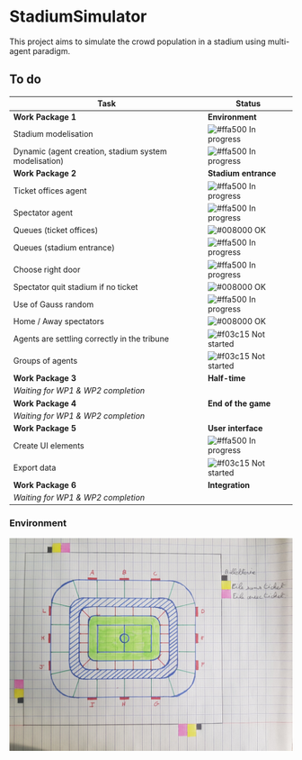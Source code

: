 # StadiumSimulator

This project aims to simulate the crowd population in a stadium using multi-agent paradigm.

## To do


| Task  | Status |
| ------------- | ------------- |
| **Work Package 1** | **Environment** |
| Stadium modelisation | ![#ffa500](https://placehold.it/15/ffa500/000000?text=+) In progress |
| Dynamic (agent creation, stadium system modelisation) | ![#ffa500](https://placehold.it/15/ffa500/000000?text=+) In progress  |
| **Work Package 2** | **Stadium entrance**  |
| Ticket offices agent | ![#ffa500](https://placehold.it/15/ffa500/000000?text=+) In progress  |
| Spectator agent | ![#ffa500](https://placehold.it/15/ffa500/000000?text=+) In progress |
| Queues (ticket offices) | ![#008000](https://placehold.it/15/008000/000000?text=+) OK |
| Queues (stadium entrance) | ![#ffa500](https://placehold.it/15/ffa500/000000?text=+) In progress |
| Choose right door | ![#ffa500](https://placehold.it/15/ffa500/000000?text=+) In progress |
| Spectator quit stadium if no ticket | ![#008000](https://placehold.it/15/008000/000000?text=+) OK |
| Use of Gauss random | ![#ffa500](https://placehold.it/15/ffa500/000000?text=+) In progress |
| Home / Away spectators | ![#008000](https://placehold.it/15/008000/000000?text=+) OK |
| Agents are settling correctly in the tribune | ![#f03c15](https://placehold.it/15/f03c15/000000?text=+) Not started |
| Groups of agents | ![#f03c15](https://placehold.it/15/f03c15/000000?text=+) Not started |
| **Work Package 3** | **Half-time** |
| *Waiting for WP1 & WP2 completion* |  |
| **Work Package 4** | **End of the game** |
| *Waiting for WP1 & WP2 completion* |  |
| **Work Package 5** | **User interface** |
| Create UI elements | ![#ffa500](https://placehold.it/15/ffa500/000000?text=+) In progress |
| Export data | ![#f03c15](https://placehold.it/15/f03c15/000000?text=+) Not started |
| **Work Package 6** | **Integration** |
| *Waiting for WP1 & WP2 completion* |  |

### Environment

![Image description](Images/stadium.png)
